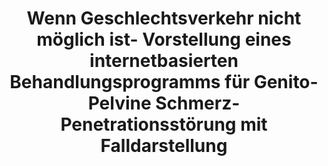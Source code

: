 --- 
abstract: '' 
authors: 
 - AC Zarski
 -  M Berking
 -  W Hannig
 -  admin
doi: '' 
featured: false 
publication: '*Verhaltenstherapie*, 166' 
publication_short: '' 
publishDate: '2018-01-01' 
title: 'Wenn Geschlechtsverkehr nicht möglich ist- Vorstellung eines internetbasierten Behandlungsprogramms für Genito-Pelvine Schmerz-Penetrationsstörung mit Falldarstellung' 
url_code: '' 
url_dataset: '' 
url_pdf: '' 
url_poster: '' 
url_project: '' 
url_slides: '' 
url_source: '' 
url_video: '' 
---